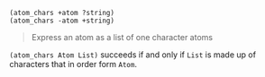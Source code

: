 ```
(atom_chars +atom ?string)
(atom_chars -atom +string)
```

> Express an atom as a list of one character atoms

`(atom_chars Atom List)` succeeds if and only if `List` is made up of characters that in order form `Atom`.